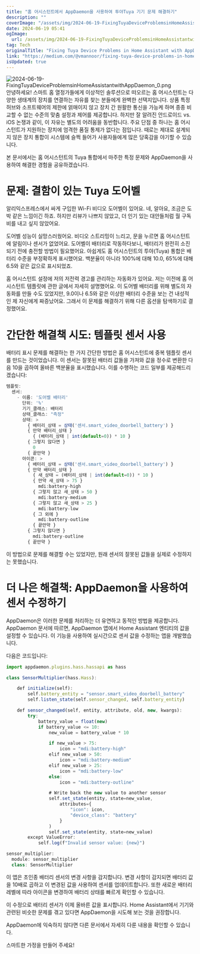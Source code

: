 ```yaml
---
title: "홈 어시스턴트에서 AppDaemon을 사용하여 투야Tuya 기기 문제 해결하기"
description: ""
coverImage: "/assets/img/2024-06-19-FixingTuyaDeviceProblemsinHomeAssistantwithAppDaemon_0.png"
date: 2024-06-19 05:41
ogImage:
  url: /assets/img/2024-06-19-FixingTuyaDeviceProblemsinHomeAssistantwithAppDaemon_0.png
tag: Tech
originalTitle: "Fixing Tuya Device Problems in Home Assistant with AppDaemon"
link: "https://medium.com/@vmannoor/fixing-tuya-device-problems-in-home-assistant-with-appdaemon-5798c2d41b3a"
isUpdated: true
---
```


![2024-06-19-FixingTuyaDeviceProblemsinHomeAssistantwithAppDaemon_0.png](/assets/img/2024-06-19-FixingTuyaDeviceProblemsinHomeAssistantwithAppDaemon_0.png)
안녕하세요! 스마트 홈 열정가들에게 이상적인 솔루션으로 떠오르는 홈 어시스턴트는 다양한 생태계의 장치를 연결하는 자유를 찾는 분들에게 완벽한 선택지입니다. 상품 특정 허브와 소프트웨어의 제한에 얽매이지 않고 장치 간 원활한 통신을 가능케 하며 종종 비교할 수 없는 수준의 맞춤 설정과 제어를 제공합니다. 하지만 잘 알려진 안드로이드 vs. iOS 논쟁과 같이, 이 자유는 별도의 어려움을 동반합니다. 주요 단점 중 하나는 홈 어시스턴트가 지원하는 장치에 엄격한 품질 통제가 없다는 점입니다. 때로는 제대로 설계되지 않은 장치 통합이 시스템에 슬쩍 들어가 사용자들에게 많은 당혹감을 야기할 수 있습니다.

본 문서에서는 홈 어시스턴트의 Tuya 통합에서 마주한 특정 문제와 AppDaemon을 사용하여 해결한 경험을 공유하겠습니다.

# 문제: 결함이 있는 Tuya 도어벨

<!-- cozy-coder - 수평 -->

<ins class="adsbygoogle"
     style="display:block"
     data-ad-client="ca-pub-4877378276818686"
     data-ad-slot="1107185301"
     data-ad-format="auto"
     data-full-width-responsive="true"></ins>

<script>
     (adsbygoogle = window.adsbygoogle || []).push({});
</script>

알리익스프레스에서 싸게 구입한 Wi-Fi 비디오 도어벨이 있어요. 네, 알아요, 조금은 도박 같은 느낌이긴 하죠. 하지만 리뷰가 나쁘지 않았고, 더 인기 있는 대안들처럼 월 구독비를 내고 싶지 않았어요.

도어벨 성능이 실망스러웠어요. 비디오 스트리밍이 느리고, 문을 누르면 홈 어시스턴트에 알림이나 센서가 없었어요. 도어벨이 배터리로 작동하다보니, 배터리가 완전히 소진되기 전에 충전할 방법이 필요했어요. 아쉽게도 홈 어시스턴트의 투야(Tuya) 통합은 배터리 수준을 부정확하게 표시했어요. 백분율이 아니라 100%에 대해 10.0, 65%에 대해 6.5와 같은 값으로 표시되었죠.

홈 어시스턴트 설정에 저의 저전력 경고를 관리하는 자동화가 있어요. 저는 이전에 홈 어시스턴트 템플릿에 관한 글에서 자세히 설명했어요. 이 도어벨 배터리를 위해 별도의 자동화를 만들 수도 있었지만, 9.0이나 6.5와 같은 이상한 배터리 수준을 보는 건 내성적인 제 자신에게 짜증났어요. 그래서 이 문제를 해결하기 위해 다른 옵션을 탐색하기로 결정했어요.

# 간단한 해결책 시도: 템플릿 센서 사용

<!-- cozy-coder - 수평 -->

<ins class="adsbygoogle"
     style="display:block"
     data-ad-client="ca-pub-4877378276818686"
     data-ad-slot="1107185301"
     data-ad-format="auto"
     data-full-width-responsive="true"></ins>

<script>
     (adsbygoogle = window.adsbygoogle || []).push({});
</script>

배터리 표시 문제를 해결하는 한 가지 간단한 방법은 홈 어시스턴트에 중복 템플릿 센서를 만드는 것이었습니다. 이 센서는 잘못된 배터리 값들을 가져와 값을 정수로 변환한 다음 10을 곱하여 올바른 백분율을 표시했습니다. 이를 수행하는 코드 일부를 제공해드리겠습니다:

```js
템플릿:
  센서:
    - 이름: '도어벨 배터리'
      단위: '%'
      기기_클래스: 배터리
      상태_클래스: "측정"
      상태: >
        { 배터리_상태 = 상태('센서.smart_video_doorbell_battery') }
        { 만약 배터리_상태 }
          { (배터리_상태 | int(default=0)) * 10 }
        { 그렇지 않다면 }
          0
        { 끝만약 }
      아이콘: >
        { 배터리_상태 = 상태('센서.smart_video_doorbell_battery') }
        { 만약 배터리_상태 }
          { 새_상태 = (배터리_상태 | int(default=0)) * 10 }
          { 만약 새_상태 > 75 }
            mdi:battery-high
          { 그렇지 않고 새_상태 > 50 }
            mdi:battery-medium
          { 그렇지 않고 새_상태 > 25 }
            mdi:battery-low
          { 그 외에 }
            mdi:battery-outline
          { 끝만약 }
        { 그렇지 않다면 }
          mdi:battery-outline
        { 끝만약 }
```

이 방법으로 문제를 해결할 수는 있었지만, 원래 센서의 잘못된 값들을 실제로 수정하지는 못했습니다.

# 더 나은 해결책: AppDaemon을 사용하여 센서 수정하기

<!-- cozy-coder - 수평 -->

<ins class="adsbygoogle"
     style="display:block"
     data-ad-client="ca-pub-4877378276818686"
     data-ad-slot="1107185301"
     data-ad-format="auto"
     data-full-width-responsive="true"></ins>

<script>
     (adsbygoogle = window.adsbygoogle || []).push({});
</script>

AppDaemon은 이러한 문제를 처리하는 더 유연하고 동적인 방법을 제공합니다. AppDaemon 문서에 따르면, AppDaemon 앱에서 Home Assistant 엔티티의 값을 설정할 수 있습니다. 이 기능을 사용하여 실시간으로 센서 값을 수정하는 앱을 개발했습니다.

다음은 코드입니다:

```js
import appdaemon.plugins.hass.hassapi as hass

class SensorMultiplier(hass.Hass):

    def initialize(self):
        self.battery_entity = "sensor.smart_video_doorbell_battery"
        self.listen_state(self.sensor_changed, self.battery_entity)

    def sensor_changed(self, entity, attribute, old, new, kwargs):
        try:
            battery_value = float(new)
            if battery_value <= 10:
                new_value = battery_value * 10

                if new_value > 75:
                    icon = "mdi:battery-high"
                elif new_value > 50:
                    icon = "mdi:battery-medium"
                elif new_value > 25:
                    icon = "mdi:battery-low"
                else:
                    icon = "mdi:battery-outline"

                # Write back the new value to another sensor
                self.set_state(entity, state=new_value,
                    attributes={
                        "icon": icon,
                        "device_class": "battery"
                    }
                )
                self.set_state(entity, state=new_value)
        except ValueError:
            self.log(f"Invalid sensor value: {new}")
```

```js
sensor_multiplier:
  module: sensor_multiplier
  class: SensorMultiplier
```

<!-- cozy-coder - 수평 -->

<ins class="adsbygoogle"
     style="display:block"
     data-ad-client="ca-pub-4877378276818686"
     data-ad-slot="1107185301"
     data-ad-format="auto"
     data-full-width-responsive="true"></ins>

<script>
     (adsbygoogle = window.adsbygoogle || []).push({});
</script>

이 앱은 초인종 배터리 센서의 변경 사항을 감지합니다. 변경 사항이 감지되면 배터리 값을 10배로 곱하고 이 변경된 값을 사용하여 센서를 업데이트합니다. 또한 새로운 배터리 레벨에 따라 아이콘을 변경하여 배터리 상태를 빠르게 확인할 수 있습니다.

이 수정으로 배터리 센서가 이제 올바른 값을 표시합니다. Home Assistant에서 기기와 관련된 비슷한 문제를 겪고 있다면 AppDaemon을 시도해 보는 것을 권장합니다.

AppDaemon에 익숙하지 않다면 다른 문서에서 자세히 다룬 내용을 확인할 수 있습니다.

스마트한 가정을 만들어 주세요!
